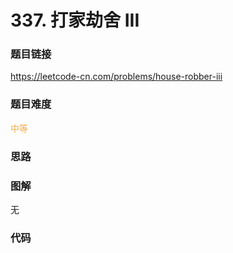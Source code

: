 # 337. 打家劫舍 III

### 题目链接

https://leetcode-cn.com/problems/house-robber-iii

### 题目难度

<font color=#F0AD4E>中等</font>

### 思路



### 图解

无

### 代码

```python
```